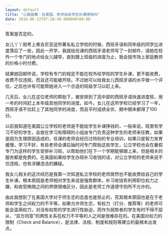 ```yaml
---
layout: default
title: "心路独舞：在美国，老师会给学生补课挣钱吗"
date: 2018-06-22T07:28:50.000000+08:00
---
```


答案是否定的。

女儿丫丫刚考上弗吉尼亚这所著名私立学校的时候，西班牙语和同年级的同学比进度落后了一些，因此一开学，我就给任课的西班牙语老师写了一封邮件，请她在校外一个专门的地点给女儿辅导，直到跟上班级的进度为止，我会按市场上家庭教师的价格小时付费。

结果她回邮件说，学校有专门的规定不能在校外给学校的学生补课，更不能收费，收费不仅违规，而且还可能被开除。不过她可以给我女儿西班牙语的水平做一个评估，之后也许有可能帮她进入一个合适的班级学习以赶上来。

几天后，女儿在这位老师的帮助下，被安排到了高中部的西班牙语快速进度班，用一年的时间赶上本年级其他同学的进度。如今，女儿在这所学校已经学习了一年，西班牙语不仅赶上了其他同学的进度，而且平时成绩全优、期中期末都得了100分。

以前我知道在美国公立学校的老师是不能给学生补课挣钱的，一般来说，班里有学习不好的学生，会放在学习有障碍的小组由专门负责这种学生的老师来任教，如果是因为生理原因造成的，任课的老师会经历过特别的专业培训，如果只是智力发育缓慢，学习不好，有些老师会课后抽时间专门帮助这些学生，公立学校也会在暑假专门为这样的学生安排补习班，以帮助他们在下一个学期能够跟上来，但是相关的服务都是免费的。在美国如果给学生办班补习收钱的话，对公立学校的老师来说不仅违规，也有涉嫌违法的嫌疑。

我女儿相关的这次经历是我第一次知道私立学校的老师居然也不能收费给自己的学生补课，根本原因是老师相对学生来说是强势群体，补习收钱有利用职位权力之嫌，和收受贿赂之间的界限很难区分，因此是老师工作道德守则所不允许的。

由此我想到了在美国大学对于师生恋的态度也是禁止的，究其根本原因也是在于老师和学生之间权力的不平等，如果允许师生恋，有权力（打分、推荐等）的老师可能会滥用权力，对没有权势的学生进行性胁迫，而作为弱势者的学生有时不得不屈从，‌‌“双方同意‌‌”的两性关系在权力不平等的人之间是很难存在的。在美国对权力的限制（Check and Balance），是法律、法规、制度和规则等建立的最根本出发点。


